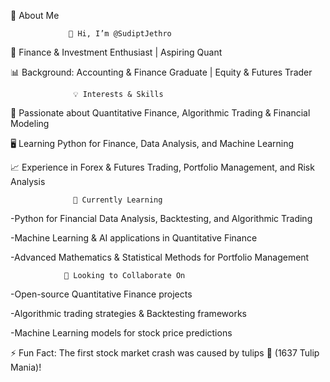 📌 About Me

                 👋 Hi, I’m @SudiptJethro

💼 Finance & Investment Enthusiast | Aspiring Quant

📊 Background: Accounting & Finance Graduate | Equity & Futures Trader

                  💡 Interests & Skills

👀 Passionate about Quantitative Finance, Algorithmic Trading & Financial Modeling

🖥️ Learning Python for Finance, Data Analysis, and Machine Learning

📈 Experience in Forex & Futures Trading, Portfolio Management, and Risk Analysis

                  🌱 Currently Learning

-Python for Financial Data Analysis, Backtesting, and Algorithmic Trading

-Machine Learning & AI applications in Quantitative Finance

-Advanced Mathematics & Statistical Methods for Portfolio Management

                🚀 Looking to Collaborate On
                
-Open-source Quantitative Finance projects

-Algorithmic trading strategies & Backtesting frameworks

-Machine Learning models for stock price predictions


⚡ Fun Fact: The first stock market crash was caused by tulips 🌷 (1637 Tulip Mania)!

<!---
SudiptJethro/SudiptJethro is a ✨ special ✨ repository because its `README.md` (this file) appears on your GitHub profile.
You can click the Preview link to take a look at your changes.
--->
